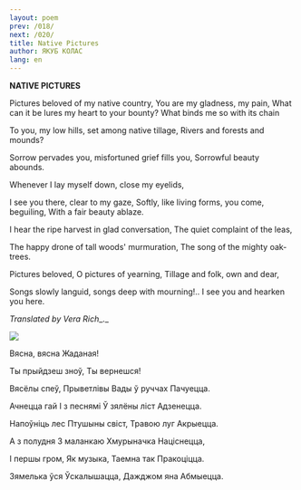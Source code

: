 ```yaml
---
layout: poem
prev: /018/
next: /020/
title: Native Pictures
author: ЯКУБ КОЛАС
lang: en
---
```



 
**NATIVE PICTURES**

Pictures beloved of my native country, You are my gladness, my pain, What can it be lures my heart to your bounty? What binds me so with its chain

To you, my low hills, set among native tillage, Rivers and forests and mounds?

Sorrow pervades you, misfortuned grief fills you, Sorrowful beauty abounds.

Whenever I lay myself down, close my eyelids,

I see you there, clear to my gaze, Softly, like living forms, you come, beguiling, With a fair beauty ablaze.

I hear the ripe harvest in glad conversation, The quiet complaint of the leas,

The happy drone of tall woods' murmuration, The song of the mighty oak-trees.

Pictures beloved, O pictures of yearning, Tillage and folk, own and dear,

Songs slowly languid, songs deep with mourning!.. I see you and hearken you here.

_Translated by Vera Rich__._

![](2022-%D0%9C%D1%96%D0%BD%D1%81%D0%BA-%D0%BB%D1%83%D1%87%D0%BD%D0%B0%D1%81%D1%86%D1%8C-%D0%BC%D1%96%D0%BA%D0%BE%D0%BB%D0%B0-%D0%BC%D1%8F%D1%82%D0%BB%D1%96%D1%86%D0%BA%D1%96_html_432ab8dc17fbe95a.png)

Вясна, вясна Жаданая!

Ты прыйдзеш зноў, Ты вернешся!

Вясёлы спеў, Прыветлівы Вады ў руччах Пачуецца.

Ачнецца гай I з песнямі Ў зялёны ліст Адзенецца.

Напоўніць лес Птушыны свіст, Травою луг Акрыецца.

А з полудня 3 маланкаю Хмурыначка Націснецца,

I першы гром, Як музыка, Таемна так Пракоціцца.

Зямелька ўся Ўскалышацца, Дажджом яна Абмыецца.
